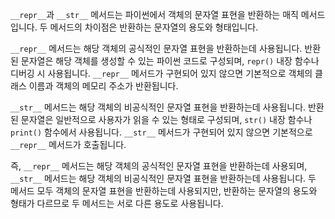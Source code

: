 `__repr__`과 `__str__` 메서드는 파이썬에서 객체의 문자열 표현을 반환하는 매직 메서드입니다. 두 메서드의 차이점은 반환하는 문자열의 용도와 형태입니다.

`__repr__` 메서드는 해당 객체의 공식적인 문자열 표현을 반환하는데 사용됩니다. 반환된 문자열은 해당 객체를 생성할 수 있는 파이썬 코드로 구성되며, `repr()` 내장 함수나 디버깅 시 사용됩니다. `__repr__` 메서드가 구현되어 있지 않으면 기본적으로 객체의 클래스 이름과 객체의 메모리 주소가 반환됩니다.

`__str__` 메서드는 해당 객체의 비공식적인 문자열 표현을 반환하는데 사용됩니다. 반환된 문자열은 일반적으로 사용자가 읽을 수 있는 형태로 구성되며, `str()` 내장 함수나 `print()` 함수에서 사용됩니다. `__str__` 메서드가 구현되어 있지 않으면 기본적으로 `__repr__` 메서드가 호출됩니다.

즉, `__repr__` 메서드는 해당 객체의 공식적인 문자열 표현을 반환하는데 사용되며, `__str__` 메서드는 해당 객체의 비공식적인 문자열 표현을 반환하는데 사용됩니다. 두 메서드 모두 객체의 문자열 표현을 반환하는데 사용되지만, 반환하는 문자열의 용도와 형태가 다르므로 두 메서드는 서로 다른 용도로 사용됩니다.